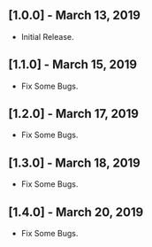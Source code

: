 ## [1.0.0] - March 13, 2019

* Initial Release.

## [1.1.0] - March 15, 2019

* Fix Some Bugs.

## [1.2.0] - March 17, 2019

* Fix Some Bugs.

## [1.3.0] - March 18, 2019

* Fix Some Bugs.

## [1.4.0] - March 20, 2019

* Fix Some Bugs.